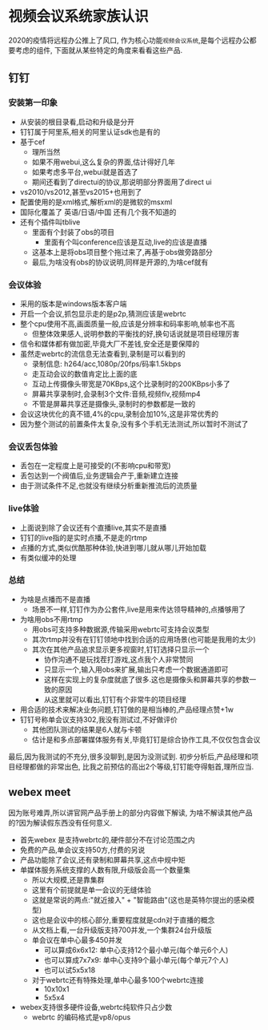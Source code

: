 # 视频会议系统家族认识

2020的疫情将远程办公推上了风口,
作为核心功能`视频会议系统`,是每个远程办公都要考虑的组件,
下面就从某些特定的角度来看看这些产品.

## 钉钉

### 安装第一印象

- 从安装的根目录看,启动和升级是分开
- 钉钉属于阿里系,相关的阿里认证sdk也是有的
- 基于cef
  - 理所当然
  - 如果不用webui,这么复杂的界面,估计得好几年
  - 如果考虑多平台,webui就是首选了
  - 期间还看到了directui的协议,那说明部分界面用了direct ui
- vs2010/vs2012,甚至vs2015+也用到了
- 配置使用的是xml格式,解析xml的是微软的msxml
- 国际化覆盖了 英语/日语/中国 还有几个我不知道的
- 还有个插件叫tblive
  - 里面有个封装了obs的项目
    - 里面有个叫conference应该是互动,live的应该是直播
  - 这基本上是将obs项目整个拖过来了,再基于obs做旁路部分
  - 最后,为啥没有obs的协议说明,同样是开源的,为啥cef就有

### 会议体验

- 采用的版本是windows版本客户端
- 开启一个会议,抓包显示走的是p2p,猜测应该是webrtc
- 整个cpu使用不高,画面质量一般,应该是分辨率和码率影响,帧率也不高
  - 但整体效果感人,说明参数的平衡找的好,换句话说就是项目经理厉害
- 信令和媒体都有做加密,毕竟大厂不差钱,安全还是要保障的
- 虽然走webrtc的流信息无法查看到,录制是可以看到的
  - 录制信息: h264/acc,1080p/20fps/码率1.5kbps
  - 走互动会议的数值肯定比上面的底
  - 互动上传摄像头带宽是70KBps,这个比录制时的200KBps小多了
  - 屏幕共享录制时,会录制3个文件:音频,视频flv,视频mp4
  - 不管是屏幕共享还是摄像头,录制时的参数都是一致的
- 会议这块优化的真不错,4%的cpu,录制会加10%,这是非常优秀的
- 因为整个测试的前置条件太复杂,没有多个手机无法测试,所以暂时不测试了

### 会议丢包体验

- 丢包在一定程度上是可接受的(不影响cpu和带宽)
- 丢包达到一个阀值后,业务逻辑会产于,重新建立连接
- 由于测试条件不足,也就没有继续分析重新推流后的流质量

### live体验

- 上面说到除了会议还有个直播live,其实不是直播
- 钉钉的live指的是实时点播,不是走的rtmp
- 点播的方式,类似优酷那种体验,快进到哪儿就从哪儿开始加载
- 有类似缓冲的处理

### 总结

- 为啥是点播而不是直播
  - 场景不一样,钉钉作为办公套件,live是用来传达领导精神的,点播够用了
- 为啥用obs不用rtmp
  - 用obs可支持多种数据源,传输采用webrtc可支持会议类型
  - 其次rtmp并没有在钉钉领地中找到合适的应用场景(也可能是我用的太少)
  - 其次在其他产品追求显示更多视窗时,钉钉选择只显示一个
    - 协作沟通不是玩找茬打游戏,这点我个人非常赞同
    - 只显示一个,输入用obs来扩展,输出只考虑一个数据通道即可
    - 这样在实现上的复杂度就底了很多.这也是摄像头和屏幕共享的参数一致的原因
    - 从这里就可以看出,钉钉有个非常牛的项目经理
- 用合适的技术来解决业务问题,钉钉做的是相当棒的,产品经理点赞+1w
- 钉钉号称单会议支持302,我没有测试过,不好做评价
  - 其他团队测试的结果是6人就与卡顿
  - 估计是和多点部署媒体服务有关,毕竟钉钉是综合协作工具,不仅仅包含会议

最后,因为我测试的不充分,很多没聊到,是因为没测试到.
初步分析后,产品经理和项目经理都做的非常出色,
比我之前预估的高出2个等级,钉钉能夺得魁首,理所应当.

## webex meet

因为账号难弄,所以讲官网产品手册上的部分内容做下解读,
为啥不解读其他产品的?因为解读假东西没有任何意义.

- 首先webex 是支持webrtc的,硬件部分不在讨论范围之内
- 免费的产品,单会议支持50方,付费的另说
- 产品功能除了会议,还有录制和屏幕共享,这点中规中矩
- 单媒体服务系统支撑的人数有限,升级版会高一个数量集
  - 所以大规模,还是靠集群
  - 这里有个前提就是单一会议的无缝体验
  - 这就是常说的两点:"就近接入" + "智能路由"(这也是英特尔提出的感染模型)
  - 这也是会议中的核心部分,重要程度就是cdn对于直播的概念
  - 从文档上看,一台升级版支持700并发,一个集群24台升级版
  - 单会议在单中心最多450并发
    - 可以算成6x6x12: 单中心支持12个最小单元(每个单元6个人)
    - 也可以算成7x7x9: 单中心支持9个最小单元(每个单元7个人)
    - 也可以试5x5x18
  - 对于webrtc还有特殊处理,单中心最多100个webrtc连接
    - 10x10x1
    - 5x5x4
- webex支持很多硬件设备,webrtc纯软件只占少数
  - webrtc 的编码格式是vp8/opus

